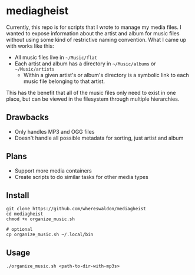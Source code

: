 # mediagheist

Currently, this repo is for scripts that I wrote to manage my media files. I 
wanted to expose information about the artist and album for music files without 
using some kind of restrictive naming convention. What I came up with works 
like this:

- All music files live in `~/Music/flat`
- Each artist and album has a directory in `~/Music/albums` or `~/Music/artists`
  - Within a given artist's or album's directory is a symbolic link to each 
music file belonging to that artist.

This has the benefit that all of the music files only need to exist in one 
place, but can be viewed in the filesystem through multiple hierarchies.

## Drawbacks

- Only handles MP3 and OGG files
- Doesn't handle all possible metadata for sorting, just artist and album

## Plans

- Support more media containers
- Create scripts to do similar tasks for other media types

## Install

```
git clone https://github.com/whereswaldon/mediagheist
cd mediagheist
chmod +x organize_music.sh

# optional
cp organize_music.sh ~/.local/bin
```

## Usage

```
./organize_music.sh <path-to-dir-with-mp3s>
```
